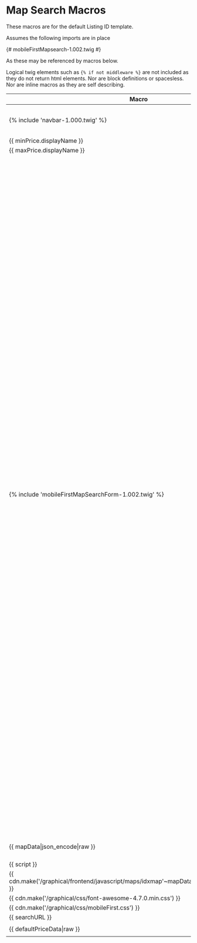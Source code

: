 # Map Search Macros

These macros are for the default Listing ID template.

Assumes the following imports are in place

{# mobileFirstMapsearch-1.002.twig #}

As these may be referenced by macros below.

Logical twig elements such as ```{% if not middleware %}``` are not included as they do not return html elements. Nor are block definitions or spacesless. Nor are inline macros as they are self describing.

| Macro        | Creates           
| ------------- |:-------------:
|{% include 'navbar-1.000.twig' %}|```<nav class="IDX-navbar IDX-navbar-default" role="navigation"><div class="IDX-container-navbar"><!-- Brand and toggle get grouped for better mobile display --><div class="IDX-navbar-header"><button type="button" class="IDX-navbar-toggle IDX-collapsed" data-toggle="idx-collapse" data-target="#IDX-navbar-collapse"><span class="sr-only">Toggle navigation</span><span class="IDX-icon-bar"></span><span class="IDX-icon-bar"></span><span class="IDX-icon-bar"></span></button></div><!-- Collect the nav links, forms, and other content for toggling --><div class="IDX-collapse IDX-navbar-collapse" id="IDX-navbar-collapse"><ul class="IDX-nav IDX-navbar-nav"><li class="IDX-searchNavItem IDX-nav-advanced"><a href="https://testDomain.idxbroker.com/idx/search/advanced" class="IDX-searchNavLink"><span>Advanced Search</span></a></li><li class="IDX-searchNavItem IDX-nav-listingid"><a href="https://testDomain.idxbroker.com/idx/search/listingid" class="IDX-searchNavLink"><span>Listing ID</span></a></li><li class="IDX-searchNavItem IDX-nav-address"><a href="https://testDomain.idxbroker.com/idx/search/address" class="IDX-searchNavLink"><span>Address</span></a></li><li class="IDX-searchNavItem IDX-nav-mapsearch IDX-active"><a href="https://testDomain.idxbroker.com/idx/map/mapsearch" class="IDX-searchNavLink"><span>Map Search</span></a></li></ul></div><!-- /.navbar-collapse --></div><!-- /.container-fluid --></nav>```
|{{ minPrice.displayName }}|Min Price
|{{ maxPrice.displayName }}|Max Price
|{% include 'mobileFirstMapSearchForm-1.002.twig' %}|```<div class="IDX-criteriaLeft"><input type="hidden" name="idxID" value="a175"><div id="IDX-bedrooms-group" class="IDX-slider"><label for="IDX-bedrooms">Bedrooms:<span id="IDX-numBedrooms">Any</span></label><select name="bd" id="IDX-bedrooms" style="display: none;"><option value="0" selected="selected">0+</option><option value="1">1+</option><option value="2">2+</option><option value="3">3+</option><option value="4">4+</option><option value="5">5+</option><option value="6">6+</option><option value="7">7+</option><option value="8">8+</option><option value="9">9+</option></select><div id="IDX-bedrooms-slider" class="ui-slider ui-slider-horizontal ui-widget ui-widget-content ui-corner-all"><div class="ui-slider-range ui-slider-range-min ui-widget-header" style="width: 0%;"></div><a href="#" class="ui-slider-handle ui-state-default ui-corner-all" style="left: 0%;"></a></div><script>idx(function(){var idxBedroomsSelect=idx('#IDX-bedrooms');var idxBedroomsNumDisplay=idx('#IDX-numBedrooms');var idxBedroomsSlider=idx('<div id="IDX-bedrooms-slider"></div>').insertAfter(idxBedroomsSelect).slider({min:0,max:9,range:"min",value:idxBedroomsSelect[0].selectedIndex,slide:function(event,ui){var value=ui.value;idxBedroomsSelect[0].selectedIndex=value;idxBedroomsSelect.val(value);var display=(value==0)?'Any':value+'+';idxBedroomsNumDisplay.html(display)},create:function(event,ui){var value=idxBedroomsSelect.val();var display=(value==0)?'Any':value+'+';idxBedroomsNumDisplay.html(display)}});idx("#IDX-bedrooms").change(function(){idxBedroomsSlider.slider("value",this.selectedIndex)});idxBedroomsSelect.hide()});</script></div><div id="IDX-bathrooms-group" class="IDX-slider"><label for="IDX-bathrooms">Total Baths:<span id="IDX-numBathrooms">Any</span></label><select name="tb" id="IDX-bathrooms" style="display: none;"><option value="0" selected="selected">0+</option><option value="1">1+</option><option value="2">2+</option><option value="3">3+</option><option value="4">4+</option><option value="5">5+</option><option value="6">6+</option><option value="7">7+</option><option value="8">8+</option><option value="9">9+</option></select><div id="IDX-bathrooms-slider" class="ui-slider ui-slider-horizontal ui-widget ui-widget-content ui-corner-all"><div class="ui-slider-range ui-slider-range-min ui-widget-header" style="width: 0%;"></div><a href="#" class="ui-slider-handle ui-state-default ui-corner-all" style="left: 0%;"></a></div><script>idx(function(){var idxBathroomsSelect=idx('#IDX-bathrooms');var idxBathroomsNumDisplay=idx('#IDX-numBathrooms');var idxBathroomsSlider=idx('<div id="IDX-bathrooms-slider"></div>').insertAfter(idxBathroomsSelect).slider({min:0,max:9,range:"min",value:idxBathroomsSelect[0].selectedIndex,slide:function(event,ui){var value=ui.value;idxBathroomsSelect[0].selectedIndex=value;idxBathroomsSelect.val(value);var display=(value==0)?'Any':value+'+';idxBathroomsNumDisplay.html(display)},create:function(event,ui){var value=idxBathroomsSelect.val();var display=(value==0)?'Any':value+'+';idxBathroomsNumDisplay.html(display)}});idx("#IDX-bathrooms").change(function(){idxBathroomsSlider.slider("value",this.selectedIndex)});idxBathroomsSelect.hide()});</script></div><div id="IDX-propStatus-group" class="IDX-control-group"><label for="IDX-propStatus" class="IDX-control-label">Status</label><div class="IDX-controls"><select id="IDX-propStatus" name="a_propStatus[]" class="IDX-select " autocomplete="off" multiple="multiple" data-native-menu="false" size="4"><option value="Active">Active</option></select></div></div><div id="IDX-allStatuses" style="display:none !important;">{"1":["Active"],"2":["Active"],"3":["Active"],"4":["Active"],"5":["Active"],"6":["Active"],"7":["Active"]}</div></div><div class="IDX-criteriaRight"><div id="IDX-pt-group" class="IDX-control-group"><label for="IDX-pt" class="IDX-control-label">Property Type</label><div class="IDX-controls"><select id="IDX-pt" name="pt" class="IDX-select IDX-searchType-s" autocomplete="off"><option value="">All</option><option value="1">Business</option><option value="2">Commercial Land</option><option value="3">Comm/Prof/Industrial</option><option value="4">Farm&amp;Lots</option><option value="5">Multi-Housing</option><option value="6">Residential</option><option value="7">Rent/Lease</option></select></div></div><div id="IDX-sqft-group" class="IDX-control-group" data-role="fieldcontain"><label for="IDX-sqft" class="IDX-control-label">SqFt</label><div class="IDX-controls"><input type="text" name="sqft" id="IDX-sqft" value="" class="IDX-input" data-mini="true" placeholder="SqFt" onfocus="this.placeholder = ''" onblur="this.placeholder = 'SqFt'"></div></div><div id="IDX-add-group" class="IDX-control-group" data-role="fieldcontain"><label for="IDX-add" class="IDX-control-label">Max Days Listed</label><div class="IDX-controls"><input type="text" name="add" id="IDX-add" value="" class="IDX-input" data-mini="true" placeholder="Max Days Listed" onfocus="this.placeholder = ''" onblur="this.placeholder = 'Max Days Listed'"></div></div><div id="IDX-acres-group" class="IDX-control-group" data-role="fieldcontain"><label for="IDX-acres" class="IDX-control-label">Acres</label><div class="IDX-controls"><input type="text" name="acres" id="IDX-acres" value="" class="IDX-input" data-mini="true" placeholder="Acres" onfocus="this.placeholder = ''" onblur="this.placeholder = 'Acres'"></div></div><div id="IDX-map-ccz"><div id="IDX-city-group" class="IDX-control-group IDX-cczList IDX-active"><div class="IDX-controls"><select id="IDX-city" name="city" class="IDX-select IDX-cczSelect" autocomplete="off" onchange="flyTo(this.name, this.value);"><option value="">Fly to City</option><option value="341">Ages Brookside</option><option value="457">Albany</option><option value="1294">Annville</option><option value="1707">Artemus</option><option value="1793">Ashland</option><option value="2014">Auburn</option><option value="2050">Augusta</option><option value="2293">Bagdad</option><option value="2544">Barbourville</option><option value="2556">Bardstown</option><option value="2870">Baxter</option><option value="3120">Beattyville</option><option value="3243">Bee Spring</option><option value="3332">Belfry</option><option value="3702">Berea</option><option value="3795">Berry</option><option value="3936">Beverly</option><option value="4003">Big Creek</option><option value="4126">Bimble</option><option value="4415">Bledsoe</option><option value="4461">Bloomfield</option><option value="4978">Booneville</option><option value="5045">Boston</option><option value="5157">Bowling Green</option><option value="5785">Brodhead</option><option value="5812">Bronston</option><option value="5910">Brooksville</option><option value="6358">Burgin</option><option value="6372">Burkesville</option><option value="6398">Burlington</option><option value="6457">Burnside</option><option value="6685">Cadiz</option><option value="6834">Calvert City</option><option value="7005">Campbellsville</option><option value="7021">Campton</option><option value="7096">Cannon</option><option value="7305">Carlisle</option><option value="7444">Carrollton</option><option value="7698">Catlettsburg</option><option value="7736">Cawood</option><option value="7763">Cecilia</option><option value="7911">Center</option><option value="7974">Centertown</option><option value="8020">Central City</option><option value="9023">Clay City</option><option value="9097">Clearfield</option><option value="9586">Coldiron</option><option value="9810">Columbia</option><option value="10063">Connersville</option><option value="10257">Corbin</option><option value="10292">Corinth</option><option value="10592">Covington</option><option value="10633">Coxs Creek</option><option value="10650">Crab Orchard</option><option value="10724">Cranks</option><option value="10846">Crestwood</option><option value="11136">Cumberland</option><option value="11280">Cynthiana</option><option value="11490">Danville</option><option value="12012">Demossville</option><option value="12059">Denniston</option><option value="12215">Dewitt</option><option value="12403">Dixon</option><option value="12811">Dry Ridge</option><option value="13034">Dunnville</option><option value="13270">East Bernstadt</option><option value="13947">Edmonton</option><option value="14044">Ekron</option><option value="14230">Elizabethtown</option><option value="14293">Elkhorn City</option><option value="14315">Elkton</option><option value="14527">Elsmere</option><option value="15034">Eubank</option><option value="15127">Evarts</option><option value="15178">Ewing</option><option value="15332">Ezel</option><option value="15607">Falmouth</option><option value="15661">Farmers</option><option value="15871">Ferguson</option><option value="15971">Finchville</option><option value="16112">Flat Lick</option><option value="16122">Flatgap</option><option value="16149">Flemingsburg</option><option value="16211">Florence</option><option value="16863">Frankfort</option><option value="16880">Franklin</option><option value="17075">Frenchburg</option><option value="17233">Fulton</option><option value="17749">Georgetown</option><option value="17965">Girdler</option><option value="18007">Glasgow</option><option value="18862">Grassy Creek</option><option value="18882">Gravel Switch</option><option value="18898">Gray</option><option value="18927">Grayson</option><option value="20072">Hardinsburg</option><option value="20108">Harlan</option><option value="20150">Harold</option><option value="20252">Harrodsburg</option><option value="20273">Hartford</option><option value="20595">Hazard</option><option value="20604">Hazel Green</option><option value="20730">Heidrick</option><option value="20785">Helton</option><option value="20814">Henderson</option><option value="21278">Hillsboro</option><option value="21355">Hindman</option><option value="21370">Hinkle</option><option value="22078">Huddy</option><option value="22321">Hustonville</option><option value="22360">Hyden</option><option value="22588">Inez</option><option value="22778">Irvine</option><option value="22789">Irvington</option><option value="22927">Jackson</option><option value="23030">Jamestown</option><option value="23243">Jeffersonville</option><option value="23596">Junction City</option><option value="23799">Keavy</option><option value="24297">Kings Mountain</option><option value="24946">Lagrange</option><option value="25448">Lancaster</option><option value="25528">Langley</option><option value="25800">Lawrenceburg</option><option value="25913">Lebanon</option><option value="25996">Leesburg</option><option value="26314">Lexington</option><option value="26348">Liberty</option><option value="26437">Lily</option><option value="26830">Livingston</option><option value="27042">London</option><option value="27321">Louisa</option><option value="27336">Louisville</option><option value="27462">Loyall</option><option value="27669">Lynch</option><option value="27825">Mackville</option><option value="27947">Magnolia</option><option value="28110">Manchester</option><option value="29007">Mayfield</option><option value="29048">Mayslick</option><option value="29054">Maysville</option><option value="29201">Mc Kee</option><option value="29481">Means</option><option value="29601">Melbourne</option><option value="29993">Middleburg</option><option value="30016">Middlesboro</option><option value="30105">Midway</option><option value="30290">Millersburg</option><option value="30569">Miracle</option><option value="30967">Monticello</option><option value="31144">Morehead</option><option value="31451">Mount Eden</option><option value="31532">Mount Olivet</option><option value="31612">Mount Vernon</option><option value="61893">Mt Sterling</option><option value="31803">Munfordville</option><option value="57879">N Middletown</option><option value="31950">Nancy</option><option value="32486">New Haven</option><option value="32548">New Liberty</option><option value="32958">Nicholasville</option><option value="34221">Oil Springs</option><option value="34405">Olive Hill</option><option value="34453">Olympia</option><option value="34509">Oneida</option><option value="35008">Owensboro</option><option value="35014">Owenton</option><option value="35017">Owingsville</option><option value="35125">Paducah</option><option value="35156">Paint Lick</option><option value="35168">Paintsville</option><option value="35471">Paris</option><option value="35573">Parksville</option><option value="35665">Partridge</option><option value="35732">Pathfork</option><option value="36045">Pendleton</option><option value="36243">Perryville</option><option value="36360">Phelps</option><option value="36420">Phyllis</option><option value="36525">Pikeville</option><option value="36619">Pine Knot</option><option value="36641">Pine Ridge</option><option value="36712">Pineville</option><option value="36761">Pinsonfork</option><option value="37074">Pleasureville</option><option value="37824">Prestonsburg</option><option value="37883">Princeton</option><option value="38102">Putney</option><option value="38536">Ravenna</option><option value="39254">Richmond</option><option value="39421">Rineyville</option><option value="39709">Robinson Creek</option><option value="39855">Rockholds</option><option value="39985">Rogers</option><option value="40593">Russell Springs</option><option value="40731">Sadieville</option><option value="41141">Salt Lick</option><option value="41170">Salvisa</option><option value="41173">Salyersville</option><option value="41360">Sandgap</option><option value="41403">Sandy Hook</option><option value="41798">Science Hill</option><option value="42433">Sharpsburg</option><option value="42511">Shelbiana</option><option value="42537">Shelbyville</option><option value="42607">Shepherdsville</option><option value="43041">Simpsonville</option><option value="43095">Sitka</option><option value="43156">Slade</option><option value="43240">Smith</option><option value="43464">Somerset</option><option value="43934">Southgate</option><option value="44007">Sparta</option><option value="44252">Springfield</option><option value="44387">Stamping Ground</option><option value="44413">Stanford</option><option value="44443">Stanton</option><option value="44456">Stanville</option><option value="45048">Strunk</option><option value="45921">Taylor Mill</option><option value="45934">Taylorsville</option><option value="46586">Tollesboro</option><option value="46712">Totz</option><option value="47301">Tyner</option><option value="47631">Upton</option><option value="48767">Vanceburg</option><option value="48769">Vancleve</option><option value="48971">Verona</option><option value="48989">Versailles</option><option value="49397">Virgie</option><option value="49523">Waco</option><option value="49535">Waddy</option><option value="49747">Wallingford</option><option value="49752">Wallins</option><option value="50356">Waynesburg</option><option value="50533">Wellington</option><option value="50933">West Liberty</option><option value="51643">Whitesburg</option><option value="51688">Whitley City</option><option value="51742">Wickliffe</option><option value="51894">Williamsburg</option><option value="51925">Williamstown</option><option value="51953">Willisburg</option><option value="52045">Wilmore</option><option value="52124">Winchester</option><option value="52173">Windsor</option><option value="52474">Woodbine</option><option value="52658">Woollum</option><option value="52701">Worthington</option></select></div></div><div id="IDX-county-group" class="IDX-control-group IDX-cczList"><div class="IDX-controls"><select id="IDX-county" name="county" class="IDX-select IDX-cczSelect" autocomplete="off" onchange="flyTo(this.name, this.value);"><option value="">Fly to County</option><option value="2293">Adair</option><option value="3228">Anderson</option><option value="1596">Ballard</option><option value="248">Barren</option><option value="1967">Bath</option><option value="1223">Bell</option><option value="1795">Boone</option><option value="2737">Bourbon</option><option value="1327">Boyd</option><option value="2882">Boyle</option><option value="267">Bracken</option><option value="877">Breathitt</option><option value="1500">Breckinridge</option><option value="2357">Bullitt</option><option value="3089">Caldwell</option><option value="642">Campbell</option><option value="2576">Carroll</option><option value="1434">Carter</option><option value="1969">Casey</option><option value="3056">Clark</option><option value="2005">Clay</option><option value="250">Clinton</option><option value="1567">Cumberland</option><option value="2862">Daviess</option><option value="1807">Edmonson</option><option value="2381">Elliott</option><option value="2747">Estill</option><option value="3233">Fayette</option><option value="1571">Fleming</option><option value="700">Floyd</option><option value="3081">Franklin</option><option value="2607">Fulton</option><option value="3115">Gallatin</option><option value="2394">Garrard</option><option value="2246">Grant</option><option value="1839">Graves</option><option value="1201">Greenup</option><option value="2020">Hardin</option><option value="465">Harlan</option><option value="1949">Harrison</option><option value="2198">Hart</option><option value="1683">Henderson</option><option value="1972">Henry</option><option value="1069">Jackson</option><option value="998">Jefferson</option><option value="3207">Jessamine</option><option value="1646">Johnson</option><option value="1400">Kenton</option><option value="1000">Knott</option><option value="1288">Knox</option><option value="2412">Larue</option><option value="2470">Laurel</option><option value="364">Lawrence</option><option value="1773">Lee</option><option value="1319">Leslie</option><option value="2073">Letcher</option><option value="2467">Lewis</option><option value="2833">Lincoln</option><option value="359">Logan</option><option value="1934">Madison</option><option value="1962">Magoffin</option><option value="2257">Marion</option><option value="1445">Marshall</option><option value="1781">Martin</option><option value="2824">Mason</option><option value="1495">McCracken</option><option value="1986">McCreary</option><option value="1717">Meade</option><option value="2915">Menifee</option><option value="2189">Mercer</option><option value="1777">Metcalfe</option><option value="3200">Montgomery</option><option value="2090">Morgan</option><option value="1812">Muhlenberg</option><option value="1621">Nelson</option><option value="2566">Nicholas</option><option value="1791">Ohio</option><option value="1581">Oldham</option><option value="3133">Owen</option><option value="2204">Owsley</option><option value="2368">Pendleton</option><option value="505">Perry</option><option value="442">Pike</option><option value="2226">Powell</option><option value="334">Pulaski</option><option value="3210">Robertson</option><option value="2336">Rockcastle</option><option value="2720">Rowan</option><option value="2392">Russell</option><option value="3108">Scott</option><option value="1531">Shelby</option><option value="3083">Simpson</option><option value="3268">Spencer</option><option value="2539">Taylor</option><option value="697">Todd</option><option value="2138">Trigg</option><option value="709">Warren</option><option value="3245">Washington</option><option value="1659">Wayne</option><option value="2075">Webster</option><option value="2813">Whitley</option><option value="1963">Wolfe</option><option value="3263">Woodford</option></select></div></div><div id="IDX-zipcode-group" class="IDX-control-group IDX-cczList"><div class="IDX-controls"><select id="IDX-zipcode" name="zipcode" class="IDX-select IDX-cczSelect" autocomplete="off" onchange="flyTo(this.name, this.value);"><option value="">Fly to Postal Code</option><option value="40003">40003</option><option value="40004">40004</option><option value="40008">40008</option><option value="40013">40013</option><option value="40014">40014</option><option value="40022">40022</option><option value="40031">40031</option><option value="40033">40033</option><option value="40040">40040</option><option value="40046">40046</option><option value="40051">40051</option><option value="40055">40055</option><option value="40057">40057</option><option value="40065">40065</option><option value="40067">40067</option><option value="40069">40069</option><option value="40071">40071</option><option value="40076">40076</option><option value="40078">40078</option><option value="40079">40079</option><option value="40107">40107</option><option value="40117">40117</option><option value="40140">40140</option><option value="40146">40146</option><option value="40162">40162</option><option value="40165">40165</option><option value="40204">40204</option><option value="40207">40207</option><option value="40215">40215</option><option value="40223">40223</option><option value="40245">40245</option><option value="40261">40261</option><option value="40272">40272</option><option value="40291">40291</option><option value="40299">40299</option><option value="40310">40310</option><option value="40311">40311</option><option value="40312">40312</option><option value="40313">40313</option><option value="40316">40316</option><option value="40319">40319</option><option value="40322">40322</option><option value="40324">40324</option><option value="40328">40328</option><option value="40330">40330</option><option value="40336">40336</option><option value="40337">40337</option><option value="40340">40340</option><option value="40342">40342</option><option value="40343">40343</option><option value="40346">40346</option><option value="40347">40347</option><option value="40348">40348</option><option value="40350">40350</option><option value="40351">40351</option><option value="40353">40353</option><option value="40355">40355</option><option value="40356">40356</option><option value="40357">40357</option><option value="40358">40358</option><option value="40359">40359</option><option value="40360">40360</option><option value="40361">40361</option><option value="40363">40363</option><option value="40369">40369</option><option value="40370">40370</option><option value="40371">40371</option><option value="40372">40372</option><option value="40374">40374</option><option value="40376">40376</option><option value="40379">40379</option><option value="40380">40380</option><option value="40383">40383</option><option value="40385">40385</option><option value="40387">40387</option><option value="40390">40390</option><option value="40391">40391</option><option value="40392">40392</option><option value="40394">40394</option><option value="40402">40402</option><option value="40403">40403</option><option value="40409">40409</option><option value="40411">40411</option><option value="40419">40419</option><option value="40422">40422</option><option value="40432">40432</option><option value="40436">40436</option><option value="40437">40437</option><option value="40440">40440</option><option value="40442">40442</option><option value="40444">40444</option><option value="40445">40445</option><option value="40446">40446</option><option value="40447">40447</option><option value="40448">40448</option><option value="40456">40456</option><option value="40458">40458</option><option value="40459">40459</option><option value="40461">40461</option><option value="40464">40464</option><option value="40468">40468</option><option value="40472">40472</option><option value="40475">40475</option><option value="40481">40481</option><option value="40484">40484</option><option value="40486">40486</option><option value="40489">40489</option><option value="40502">40502</option><option value="40503">40503</option><option value="40504">40504</option><option value="40505">40505</option><option value="40507">40507</option><option value="40508">40508</option><option value="40509">40509</option><option value="40510">40510</option><option value="40511">40511</option><option value="40513">40513</option><option value="40514">40514</option><option value="40515">40515</option><option value="40516">40516</option><option value="40517">40517</option><option value="40536">40536</option><option value="40555">40555</option><option value="40569">40569</option><option value="40601">40601</option><option value="40602">40602</option><option value="40604">40604</option><option value="40701">40701</option><option value="40729">40729</option><option value="40734">40734</option><option value="40737">40737</option><option value="40740">40740</option><option value="40741">40741</option><option value="40743">40743</option><option value="40744">40744</option><option value="40759">40759</option><option value="40762">40762</option><option value="40769">40769</option><option value="40771">40771</option><option value="40801">40801</option><option value="40806">40806</option><option value="40807">40807</option><option value="40810">40810</option><option value="40815">40815</option><option value="40819">40819</option><option value="40820">40820</option><option value="40823">40823</option><option value="40824">40824</option><option value="40828">40828</option><option value="40831">40831</option><option value="40840">40840</option><option value="40854">40854</option><option value="40855">40855</option><option value="40856">40856</option><option value="40862">40862</option><option value="40863">40863</option><option value="40865">40865</option><option value="40870">40870</option><option value="40873">40873</option><option value="40902">40902</option><option value="40903">40903</option><option value="40905">40905</option><option value="40906">40906</option><option value="40913">40913</option><option value="40914">40914</option><option value="40915">40915</option><option value="40921">40921</option><option value="40923">40923</option><option value="40927">40927</option><option value="40931">40931</option><option value="40935">40935</option><option value="40939">40939</option><option value="40943">40943</option><option value="40944">40944</option><option value="40949">40949</option><option value="40953">40953</option><option value="40962">40962</option><option value="40965">40965</option><option value="40972">40972</option><option value="40977">40977</option><option value="40979">40979</option><option value="40982">40982</option><option value="40997">40997</option><option value="41002">41002</option><option value="41003">41003</option><option value="41004">41004</option><option value="41005">41005</option><option value="41006">41006</option><option value="41008">41008</option><option value="41009">41009</option><option value="41010">41010</option><option value="41014">41014</option><option value="41015">41015</option><option value="41018">41018</option><option value="41031">41031</option><option value="41033">41033</option><option value="41035">41035</option><option value="41039">41039</option><option value="41040">41040</option><option value="41041">41041</option><option value="41042">41042</option><option value="41045">41045</option><option value="41049">41049</option><option value="41055">41055</option><option value="41056">41056</option><option value="41059">41059</option><option value="41061">41061</option><option value="41064">41064</option><option value="41071">41071</option><option value="41083">41083</option><option value="41086">41086</option><option value="41092">41092</option><option value="41093">41093</option><option value="41097">41097</option><option value="41101">41101</option><option value="41129">41129</option><option value="41143">41143</option><option value="41164">41164</option><option value="41171">41171</option><option value="41173">41173</option><option value="41179">41179</option><option value="41183">41183</option><option value="41189">41189</option><option value="41219">41219</option><option value="41230">41230</option><option value="41238">41238</option><option value="41240">41240</option><option value="41250">41250</option><option value="41255">41255</option><option value="41301">41301</option><option value="41311">41311</option><option value="41314">41314</option><option value="41332">41332</option><option value="41339">41339</option><option value="41352">41352</option><option value="41360">41360</option><option value="41365">41365</option><option value="41385">41385</option><option value="41386">41386</option><option value="41403">41403</option><option value="41425">41425</option><option value="41465">41465</option><option value="41472">41472</option><option value="41479">41479</option><option value="41501">41501</option><option value="41514">41514</option><option value="41522">41522</option><option value="41528">41528</option><option value="41553">41553</option><option value="41554">41554</option><option value="41555">41555</option><option value="41560">41560</option><option value="41562">41562</option><option value="41572">41572</option><option value="41645">41645</option><option value="41653">41653</option><option value="41659">41659</option><option value="41701">41701</option><option value="41722">41722</option><option value="41749">41749</option><option value="41776">41776</option><option value="41822">41822</option><option value="41828">41828</option><option value="41835">41835</option><option value="41858">41858</option><option value="42001">42001</option><option value="42029">42029</option><option value="42041">42041</option><option value="42079">42079</option><option value="42087">42087</option><option value="42101">42101</option><option value="42129">42129</option><option value="42133">42133</option><option value="42134">42134</option><option value="42141">42141</option><option value="42206">42206</option><option value="42207">42207</option><option value="42211">42211</option><option value="42214">42214</option><option value="42220">42220</option><option value="42301">42301</option><option value="42303">42303</option><option value="42328">42328</option><option value="42330">42330</option><option value="42347">42347</option><option value="42409">42409</option><option value="42420">42420</option><option value="42445">42445</option><option value="42501">42501</option><option value="42503">42503</option><option value="42518">42518</option><option value="42519">42519</option><option value="42528">42528</option><option value="42539">42539</option><option value="42541">42541</option><option value="42544">42544</option><option value="42549">42549</option><option value="42553">42553</option><option value="42565">42565</option><option value="42567">42567</option><option value="42602">42602</option><option value="42628">42628</option><option value="42629">42629</option><option value="42631">42631</option><option value="42633">42633</option><option value="42634">42634</option><option value="42635">42635</option><option value="42642">42642</option><option value="42653">42653</option><option value="42701">42701</option><option value="42717">42717</option><option value="42718">42718</option><option value="42724">42724</option><option value="42728">42728</option><option value="42757">42757</option><option value="42765">42765</option><option value="42784">42784</option><option value="43031">43031</option><option value="44168">44168</option><option value="45060">45060</option><option value="45159">45159</option><option value="49351">49351</option><option value="49356">49356</option></select></div></div><div id="IDX-cczController"><div class="IDX-form-group"><span data-flytoname="city" class="IDX-flyTo IDX-label IDX-label-default IDX-active " onclick="flyToToggle(this);">City</span><span data-flytoname="county" class="IDX-flyTo IDX-label IDX-label-default " onclick="flyToToggle(this);">County</span><span data-flytoname="zipcode" class="IDX-flyTo IDX-label IDX-label-default " onclick="flyToToggle(this);">Postal Code</span></div></div></div></div><div id="IDX-refinementSearchHidden" class="hidden"><input type="hidden" name="ublat" id="IDX-ublat" value="0"><input type="hidden" name="ublong" id="IDX-ublong" value="0"><input type="hidden" name="lblat" id="IDX-lblat" value="0"><input type="hidden" name="lblong" id="IDX-lblong" value="0"><input type="hidden" name="centerlat" id="IDX-centerlat" value="0"><input type="hidden" name="centerlong" id="IDX-centerlong" value="0"><input type="hidden" name="zoom" id="IDX-zoom" value="0"><input type="hidden" name="mapType" id="IDX-mapType" value="0"><input type="hidden" name="pgon" id="IDX-pgon" value=""><input type="hidden" name="layerType" id="IDX-layerType" value=""><input type="hidden" name="clat" id="IDX-clat" value=""><input type="hidden" name="clng" id="IDX-clng" value=""><input type="hidden" name="mapCenterLat" id="IDX-mapCenterLat" value=""><input type="hidden" name="mapCenterLong" id="IDX-mapCenterLong" value=""><input type="hidden" name="radius" id="IDX-radius" value=""></div><div class="IDX-clearfix"></div><div class="IDX-row"><div class="col-lg-12"><button type="submit" id="IDX-formSubmit" class="IDX-btn IDX-btn-block IDX-btn-default"><i class="fa fa-refresh"></i>&nbsp;<span>Update Search</span></button></div></div>```
|{{ mapData&#124;json_encode&#124;raw }}|```{"mobile":false,"middleware":false,"mapKey":null,"mapEngine":"mapquest","clientAppDomain":"https:\/\/testDomain.idxbroker.com","uniqueID":"","mapSourceJS":["\/\/staticos.idxsandbox.com\/graphical\/javascript\/leaflet.js","\/\/staticos.idxsandbox.com\/graphical\/frontend\/javascript\/maps\/plugins\/leaflet.draw.js","\/\/www.mapquestapi.com\/sdk\/leaflet\/v2.2\/mq-map.js?key=APIKEY"],"mapClustering":false,"mapClusteringMobile":false,"autoRefresh":false,"metric":false,"mapCenterLat":"40.790479","mapCenterLong":"-73.972819","zoomLevel":"13","mapType":"Map","pinType":"","pageID":18494,"currentPage":"mapsearch.php","mapEngineTemplate":"mapquest.twig","mapUse":"search","cdn":{},"cdnDomain":"\/\/staticos.idxsandbox.com","accountLevel":"20"}```
|{{ script }}|```!function(i,e){"use strict";idx(function(){if(!i.mobile){var e=JSON.parse(idx("#IDX-defaultPriceData").text()),o=function(i,o){i=i||"all",o=o||"all";var n=e[i].min[o],t=e[i].max[o];idx("#IDX-lp").val(n),idx("#IDX-hp").val(t)},n=function(){return idx('[name="idxID"]').val()?idx('[name="idxID"]').val():"all"},t=function(){return idx("#IDX-pt").val()?idx("#IDX-pt").val():"all"};idx("#IDX-pt").on("change",function(){o(n(),t())}),o(n(),t()),"geolocation"in navigator&&"https:"===document.location.protocol&&idx("#IDX-userLocation").show().css("display","inline-block")}idx("#IDX-mobile-mapsearch").on("pagebeforehide",function(){buildQueryObject(),idx.mobile.hidePageLoadingMsg(),"undefined"!==map&&map&&L.DomEvent.removeListener(map,"moveend",triggerMapChange)}),idx("#IDX-mapAlert").hide(),idx("#IDX-mapSearch").click(function(i){i.preventDefault(),refreshButtonClick()}),idx("button.IDX-close").click(function(i){i.preventDefault(),idx(this).parent("#IDX-mapAlert").hide()}),idx("#IDX-userLocation").off("click").on("click",function(){navigator.geolocation?navigator.geolocation.getCurrentPosition(function(i){idx(".IDX-mapControlWindow").hide(),storeZoom(),recenterMapTo(i.coords.latitude,i.coords.longitude,!0),triggerMapChange(),idx("#IDX-mapRefresh"+uniqueID).fadeOut("fast"),refreshMap()},function(i){console&&console.error(i);idx("#IDX-userLocation").html("Not Available")}):alert("Location gathering is not supported by your browser")})})}(window);```
|{{ cdn.make('/graphical/frontend/javascript/maps/idxmap'~mapData.mapEngine~'.1.0.1.min.js') }}|//staticos.idxbroker.com/graphical/frontend/javascript/maps/idxmapmapquest.1.0.1.min.js
|{{ cdn.make('/graphical/css/font-awesome-4.7.0.min.css') }}|//staticos.idxsandbox.com/graphical/css/font-awesome-4.7.0.min.css
|{{ cdn.make('/graphical/css/mobileFirst.css') }}|//staticos.idxsandbox.com/graphical/css/mobileFirst.css
|{{ searchURL }}|https://testDomain.idxbroker.com/idx/map/mapsearch
|{{ defaultPriceData&#124;raw }}|```{"all":{"min":{"8":"200000","5":"200000","4":"200000","2":"200000","3":"200000","1":"200000","all":"200000"},"max":{"8":"800000","5":"800000","4":"800000","2":"800000","3":"800000","1":"800000","all":"800000"}},"a175":{"min":{"1":"200000","2":"200000","3":"200000","4":"200000","5":"200000","6":"200000","7":"200000","all":"200000"},"max":{"1":"800000","2":"800000","3":"800000","4":"800000","5":"800000","6":"800000","7":"800000","all":"800000"}}}```
